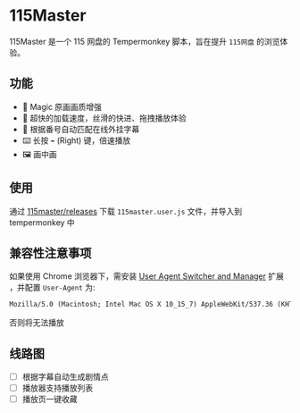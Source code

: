 # 115Master

115Master 是一个 115 网盘的 Tempermonkey 脚本，旨在提升 `115网盘` 的浏览体验。

## 功能

- 🎨 Magic 原画画质增强
- 🚀 超快的加载速度，丝滑的快进、拖拽播放体验
- 🤖 根据番号自动匹配在线外挂字幕
- ⌨️ 长按 `➡️` (Right) 键，倍速播放
- 🖼️ 画中画

## 使用

通过 [115master/releases](https://github.com/cbingb666/115master/releases) 下载 `115master.user.js` 文件，并导入到 tempermonkey 中

## 兼容性注意事项

如果使用 Chrome 浏览器下，需安装 [User Agent Switcher and Manager](https://chromewebstore.google.com/detail/user-agent-switcher-and-m/bhchdcejhohfmigjafbampogmaanbfkg) 扩展 ，并配置 `User-Agent` 为:

```txt
Mozilla/5.0 (Macintosh; Intel Mac OS X 10_15_7) AppleWebKit/537.36 (KHTML, like Gecko) Chrome/125.0.0.0 Safari/537.36 115Browser/27.0.6.3
```

否则将无法播放

## 线路图

- [ ] 根据字幕自动生成剧情点
- [ ] 播放器支持播放列表
- [ ] 播放页一键收藏
